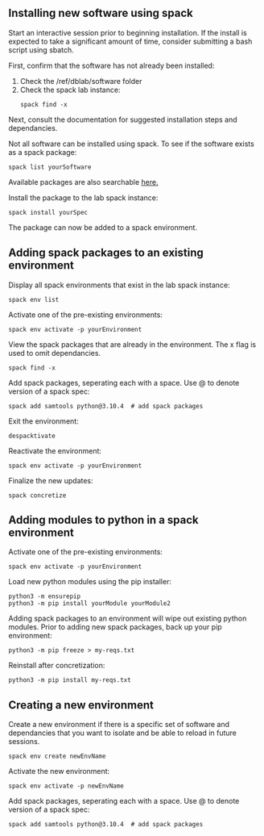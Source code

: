 ## Installing new software using spack
Start an interactive session prior to beginning installation. 
If the install is expected to take a significant amount of time, consider submitting a bash script using sbatch. 

First, confirm that the software has not already been installed:
1. Check the /ref/dblab/software folder
2. Check the spack lab instance:
   ```
   spack find -x
   ```

Next, consult the documentation for suggested installation steps and dependancies.

Not all software can be installed using spack. To see if the software exists as a spack package:
```
spack list yourSoftware
```
Available packages are also searchable [here.](https://packages.spack.io/)

Install the package to the lab spack instance:
```
spack install yourSpec
```

The package can now be added to a spack environment.

## Adding spack packages to an existing environment
Display all spack environments that exist in the lab spack instance:
```
spack env list
```
Activate one of the pre-existing environments:
```
spack env activate -p yourEnvironment
```
View the spack packages that are already in the environment. 
The x flag is used to omit dependancies.
```
spack find -x
```
Add spack packages, seperating each with a space. 
Use @ to denote version of a spack spec:
```
spack add samtools python@3.10.4  # add spack packages
```
Exit the environment:
```
despacktivate
```
Reactivate the environment:
```
spack env activate -p yourEnvironment
```
Finalize the new updates:
```
spack concretize
```

## Adding modules to python in a spack environment
Activate one of the pre-existing environments:
```
spack env activate -p yourEnvironment
```

Load new python modules using the pip installer:
```
python3 -m ensurepip
python3 -m pip install yourModule yourModule2
```

Adding spack packages to an environment will wipe out existing python modules.
Prior to adding new spack packages, back up your pip environment:
```
python3 -m pip freeze > my-reqs.txt
```
Reinstall after concretization:
```
python3 -m pip install my-reqs.txt
```

## Creating a new environment

Create a new environment if there is a specific set of software and dependancies that you want to isolate and be able to reload in future sessions.
```
spack env create newEnvName
```
Activate the new environment:
```
spack env activate -p newEnvName
```
Add spack packages, seperating each with a space. Use @ to denote version of a spack spec:
```
spack add samtools python@3.10.4  # add spack packages
```




